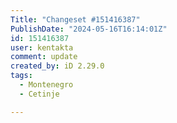 ```yaml
---
Title: "Changeset #151416387"
PublishDate: "2024-05-16T16:14:01Z"
id: 151416387
user: kentakta
comment: update
created_by: iD 2.29.0
tags:
  - Montenegro
  - Cetinje

---
```

